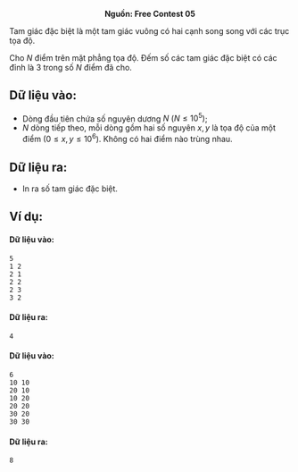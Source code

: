**<center>Nguồn:  Free Contest 05</center>**

Tam giác đặc biệt là một tam giác vuông có hai cạnh song song với các trục tọa độ.

Cho $N$ điểm trên mặt phẳng tọa độ. Đếm số các tam giác đặc biệt có các đỉnh là $3$ trong số $N$ điểm đã cho.

## Dữ liệu vào:
- Dòng đầu tiên chứa số nguyên dương $N\ (N ≤ 10^5)$;
- $N$ dòng tiếp theo, mỗi dòng gồm hai số nguyên $x, y$ là tọa độ của một điểm $(0 ≤ x, y ≤ 10^6)$. Không có hai điểm nào trùng nhau.

## Dữ liệu ra:
- In ra số tam giác đặc biệt.

## Ví dụ:
#### Dữ liệu vào:
```
5
1 2
2 1
2 2
2 3
3 2
```

#### Dữ liệu ra:
```
4
```

#### Dữ liệu vào:
```
6
10 10
20 10
10 20
20 20
30 20
30 30
```

#### Dữ liệu ra:
```
8
```